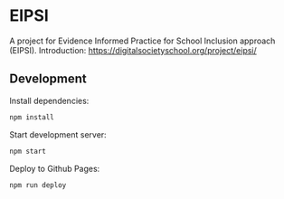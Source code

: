 # EIPSI

A project for Evidence Informed Practice for School Inclusion approach (EIPSI).
Introduction: https://digitalsocietyschool.org/project/eipsi/ 

## Development

Install dependencies:

```sh
npm install
```

Start development server:

```sh
npm start
```

Deploy to Github Pages:

```sh
npm run deploy
```
